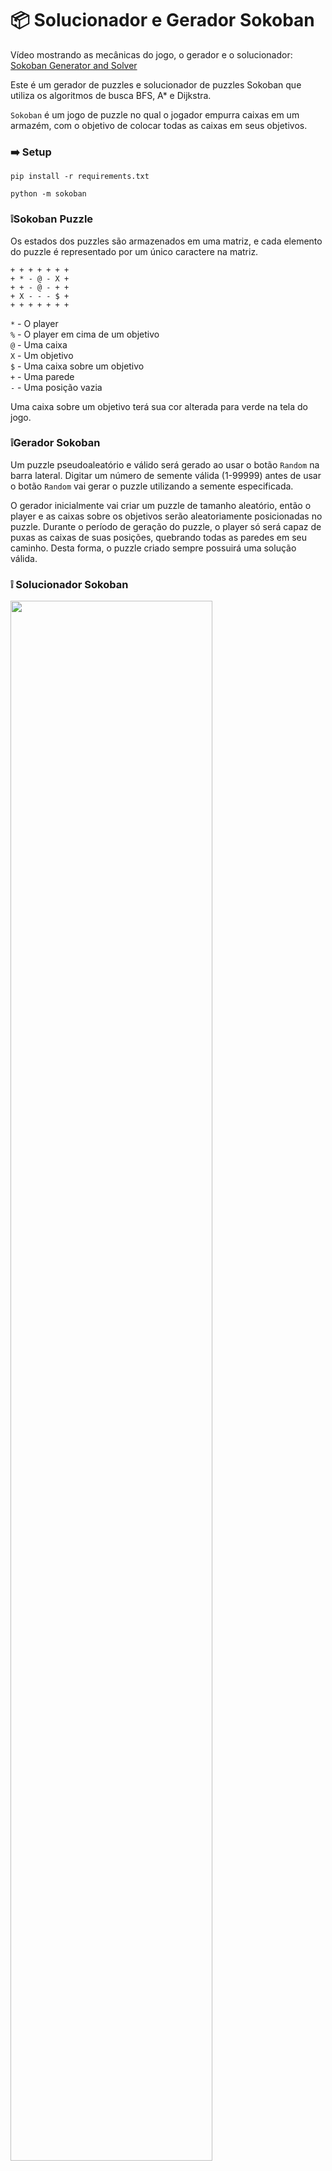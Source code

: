 # 📦 Solucionador e Gerador Sokoban

Vídeo mostrando as mecânicas do jogo, o gerador e o solucionador: [Sokoban Generator and Solver](https://www.youtube.com/watch?v=l0BHKkoViII)

Este é um gerador de puzzles e solucionador de puzzles Sokoban que utiliza os algoritmos de busca BFS, A* e Dijkstra.


`Sokoban` é um jogo de puzzle no qual o jogador empurra caixas em um armazém, com o objetivo de colocar todas as caixas em seus objetivos.


### ➡️ Setup 
```pip install -r requirements.txt```

```python -m sokoban```


### ❕Sokoban Puzzle
Os estados dos puzzles são armazenados em uma matriz, e cada elemento do puzzle é representado por um único caractere na matriz.
```
+ + + + + + +
+ * - @ - X +
+ + - @ - + +
+ X - - - $ +
+ + + + + + +
```
`*` - O player </br>
`%` - O player em cima de um objetivo </br>
`@` - Uma caixa </br>
`X` - Um objetivo </br>
`$` - Uma caixa sobre um objetivo </br>
`+` - Uma parede </br>
`-` - Uma posição vazia </br>

Uma caixa sobre um objetivo terá sua cor alterada para verde na tela do jogo.


### ❕Gerador Sokoban

Um puzzle pseudoaleatório e válido será gerado ao usar o botão `Random` na barra lateral.
Digitar um número de semente válida (1-99999) antes de usar o botão `Random` vai gerar o puzzle utilizando a semente especificada.

O gerador inicialmente vai criar um puzzle de tamanho aleatório, então o player e as caixas sobre os objetivos serão aleatoriamente posicionadas no puzzle.
Durante o período de geração do puzzle, o player só será capaz de puxas as caixas de suas posições, quebrando todas as paredes em seu caminho. Desta forma, o puzzle criado sempre possuirá uma solução válida.


### ❕ Solucionador Sokoban

<img src="https://raw.githubusercontent.com/xbandrade/sokoban-solver-generator/main/img/levelclear.gif" width=80% height=80%>

Os algoritmos de `Busca em largura(BFS)` e `A*` foram usados para implementar os solucionadores de puzzles Sokoban.

O solucionador `BFS` usa uma fila para armazenar os próximos estados do puzzle que ele deve visitar. Um estado que já foi visitado é armazenado em um hashset, então o BFS não vai tentar visitar o mesmo estado duas vezes.

O algoritmo `A*` é similar ao algoritmo BFS, mas ele usa uma fila de prioridade em vez de uma fila simples, priorizando movimentos que possuem mais chances de solucionar o problema.
Este algoritmo faz isso atribuindo custos aos estados do puzzle e aos movimentos do player, punindo o player com custos altos em um movimento ruim e recompensando o player com custos menores por um bom movimento.
Os custos de estado são definidos por funções heurísticas, e este solucionador foi implementado com duas heurísticas diferentes: a função `Distância de Manhattan` e a função de `Dijkstra`.

Todas as três implementações verificam por deadlocks (estados impossíveis de serem solucionados) antes de adicionar um novo estado à fila.


### ❕ Botões e Opções da Interface
- `Restart` Reinicia o nível atual para o estado inicial
- `Seed` Especifica uma semente para ser carregada com o botão `Random`
- `Random` Gera um puzzle pseudoaleatório válido
- `Solve BFS` Soluciona o puzzle atual usando Busca em Largura(BFS)
- `A* Manhattan` Soluciona o puzzle atual usando A* com heurística da Distância de Manhattan
- `Dijkstra` Soluciona o puzzle atual usando A* com heurística da distância de Dijkstra
- `Visualize` Exibe o processo de geração do puzzle e mostra o melhor caminho atual para as soluções
 

### ❕ Testes Unitários
Todos os testes unitários estão armazenados na pasta `/tests`, separados por categorias em classes e arquivos diferentes. Use `pytest` para rodas todos os testes unitários de uma vez.

Mais sobre Sokoban: [Artigo Wikipedia](https://en.wikipedia.org/wiki/Sokoban)
